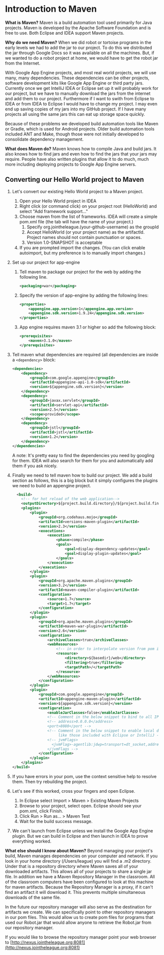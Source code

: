 Introduction to Maven
=====================
**What is Maven?**
Maven is a build automation tool used primarily for Java projects. Maven is developed by the Apache Software Foundation and is free to use. Both Eclipse and IDEA support Maven projects.

**Why do we need Maven?**
When we did robot or tortoise programs in the early levels we had to add the jar to our project. To do this we distributed the jar through Google Docs so it was available on all the machines. But, if we wanted to do a robot project at home, we would have to get the robot jar from the Internet.

With Google App Engine projects, and most real world projects, we will use many, many dependencies. These dependencies can be other projects, software development kits like Google App Engine or third party jars. Currently once we get IntelliJ IDEA or Eclipse set up it will probably work for our project, but we have to manually download the jars from the internet and add them to our project. Furthermore if I want to swith from Eclipse to IDEA or from IDEA to Eclipse I would have to change my project. I may even end up saving copies of my jars into my GitHub project. If I have many projects all using the same jars this can eat up storage space quickly.

Because of these problems we developed build automation tools like Maven or Gradle, which is used for Android projects. Older build automation tools included ANT and Make, though those were not initially developed to consolidate dependency management.

**What does Maven do?**
Maven knows how to compile Java and build jars. It also knows how to find jars and even how to find the jars that your jars may require. People have also written plugins that allow it to do much, much more including deploying projects to Google App Engine servers.

Converting our Hello World project to Maven
-------------------------------------------

1. Let's convert our existing Hello World project to a Maven project.
    1. Open your Hello World project in IDEA
    2. Right click (or command click) on your project root (HelloWorld) and select "Add framework support..."
    3. Choose maven from the list of frameworks. IDEA will create a simple pom.xml file (the tab will have the name of your project.)
        1. Specify org.jointheleague.(your-github-username) as the groupId
        2. Accept HelloWorld (or your project name) as the artifactId. Project names should not contain punctuation or spaces.
        3. Version 1.0-SNAPSHOT is acceptable
    4. If you are prompted import the changes. (You can click enable autoimport, but my preference is to manually import changes.)

2. Set up our project for app-engine
    1. Tell maven to package our project for the web by adding the following line.
    
        ```xml
        <packaging>war</packaging>
        ```
    2. Specify the version of app-engine by adding the following lines:
    
        ```xml
        <properties>  
            <appengine.app.version>1</appengine.app.version>  
            <appengine.sdk.version>1.9.24</appengine.sdk.version>  
        </properties>
        ```
    3. App engine requires maven 3.1 or higher so add the following block:  
    
        ```xml
        <prerequisites>
            <maven>3.1.0</maven>
        </prerequisites>
        ```

3. Tell maven what dependencies are required (all dependencies are inside a `<dependency>` block: 
 
    ```xml
    <dependencies>
        <dependency>
            <groupId>com.google.appengine</groupId>
            <artifactId>appengine-api-1.0-sdk</artifactId>
            <version>${appengine.sdk.version}</version>
        </dependency>
        <dependency>
            <groupId>javax.servlet</groupId>
            <artifactId>servlet-api</artifactId>
            <version>2.5</version>
            <scope>provided</scope>
        </dependency>
        <dependency>
            <groupId>jstl</groupId>
            <artifactId>jstl</artifactId>
            <version>1.2</version>
        </dependency>
    </dependencies>
    ```
    A note: It's pretty easy to find the dependencies you need by googling for them. IDEA will also search for them for you and automatically add them if you ask nicely.
    
4. Finally we need to tell maven how to build our project. We add a build section as follows, this is a big block but it simply
configures the plugins we need to build an appengine project.
  
    ```xml
      <build>
        <!-- for hot reload of the web application-->
        <outputDirectory>${project.build.directory}/${project.build.finalName}/WEB-INF/classes</outputDirectory>
        <plugins>
            <plugin>
                <groupId>org.codehaus.mojo</groupId>
                <artifactId>versions-maven-plugin</artifactId>
                <version>2.3</version>
                <executions>
                    <execution>
                        <phase>compile</phase>
                        <goals>
                            <goal>display-dependency-updates</goal>
                            <goal>display-plugin-updates</goal>
                        </goals>
                    </execution>
                </executions>
            </plugin>
            <plugin>
                <groupId>org.apache.maven.plugins</groupId>
                <version>3.2</version>
                <artifactId>maven-compiler-plugin</artifactId>
                <configuration>
                    <source>1.7</source>
                    <target>1.7</target>
                </configuration>
            </plugin>
            <plugin>
                <groupId>org.apache.maven.plugins</groupId>
                <artifactId>maven-war-plugin</artifactId>
                <version>2.6</version>
                <configuration>
                    <archiveClasses>true</archiveClasses>
                    <webResources>
                        <!-- in order to interpolate version from pom into appengine-web.xml -->
                        <resource>
                            <directory>${basedir}/web</directory>
                            <filtering>true</filtering>
                            <targetPath>/</targetPath>
                        </resource>
                    </webResources>
                </configuration>
            </plugin>
            <plugin>
                <groupId>com.google.appengine</groupId>
                <artifactId>appengine-maven-plugin</artifactId>
                <version>${appengine.sdk.version}</version>
                <configuration>
                    <enableJarClasses>false</enableJarClasses>
                    <!-- Comment in the below snippet to bind to all IPs instead of just localhost -->
                    <!-- address>0.0.0.0</address>
                    <port>8080</port -->
                    <!-- Comment in the below snippet to enable local debugging with a remote debugger
                         like those included with Eclipse or IntelliJ -->
                    <!-- jvmFlags>
                      <jvmFlag>-agentlib:jdwp=transport=dt_socket,address=8000,server=y,suspend=n</jvmFlag>
                    </jvmFlags -->
                </configuration>
            </plugin>
        </plugins>
    </build>
    ```
    
5. If you have errors in your pom, use the context sensitive help to resolve them. Then try rebuilding the project.
6. Let's see if this worked, cross your fingers and open Eclipse.
    1. In Eclipse select Import > Maven > Existing Maven Projects
    2. Browse to your project, select open. Eclipse should see your pom.xml, click Finish.
    3. Click Run > Run as... > Maven Test 
    4. Wait for the build success message.
7. We can't launch from Eclipse unless we install the Google App Engine plugin. But we can build in Eclipse and then launch in IDEA to prove everything worked.

**What else should I know about Maven?**
Beyond managing your project's build, Maven manages dependencies on your computer and network. If you look in your home directory (/Users/league) you will find a .m2 directory. Under that is a repository directory where Maven saves all of your downloaded artifacts. This allows all of your projects to share a single jar file. In addition we have a Maven Repository Manager in the classroom. All of the classroom computers have been configured to look at this machine for maven artifacts. Because the Repository Manager is a proxy, if it can't find an artifact it will download it. This prevents multiple simultaneous downloads of the same file. 

In the future our repository manager will also serve as the destination for artifacts we create. We can specifically point to other repository managers in our pom files. This would allow us to create pom files for programs that used our Robot.jar that would allow anyone to retrieve the Robot.jar from our repository manager.

If you would like to browse the repository manager point your web browser to [http://nexus.jointheleague.org:8081](http://nexus.jointheleague.org:8081)

